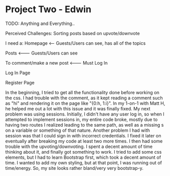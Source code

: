 # Project Two - Edwin

TODO: Anything and Everything..

Perceived Challenges: Sorting posts based on upvote/downvote

I need a:
Homepage <-- Guests/Users can see, has all of the topics

Posts <--- Guests/Users can see

To comment/make a new post <--- Must Log In

Log In Page

Register Page


In the beginning, I tried to get all the functionality done before working on the css. I had trouble with the comment, as it kept reading a comment such as "hi" and rendering it on the page like "{0:h, 1:i}". In my 1-on-1 with Matt H, he helped me out a lot with this issue and it was finally fixed. My next problem was using sessions. Initially, I didn't have any user log in, so when I attempted to implement sessions in, my entire code broke, mostly due to having two routes I realized leading to the same path, as well as a missing s on a variable or something of that nature. Another problem I had with session was that I could sign in with incorrect credentials. I fixed it later on eventually after breaking my code at least two more times. I then had some trouble with the upvoting/downvoting. I spent a decent amount of time thinking about it, and finally got something to work.
I tried to add some css elements, but I had to learn Bootstrap first, which took a decent amount of time. I wanted to add my own styling, but at that point, I was running out of time/energy. So, my site looks rather bland/very very bootstrap-y.
